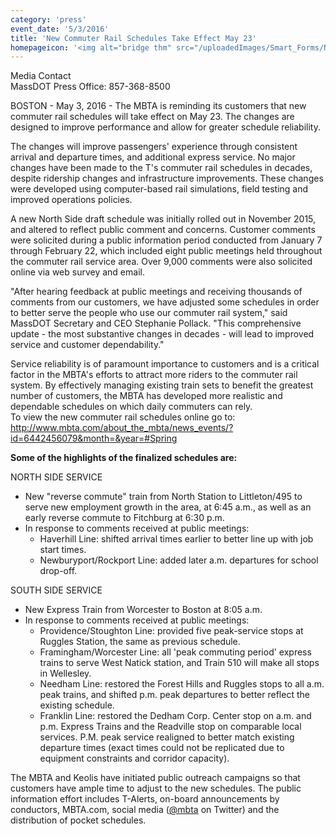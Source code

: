 ```yaml
---
category: 'press'
event_date: '5/3/2016'
title: 'New Commuter Rail Schedules Take Effect May 23'
homepageicon: '<img alt="bridge thm" src="/uploadedImages/Smart_Forms/News,_Events_and_Press_Releases/bridge_thm.gif?n=4307" />'
---
```

<p>Media Contact<br />MassDOT Press Office: 857-368-8500</p>
<p>BOSTON - May 3, 2016 - The MBTA is reminding its customers that new commuter rail schedules will take effect on May 23. The changes are designed to improve performance and allow for greater schedule reliability.</p>
<p>The changes will improve passengers' experience through consistent arrival and departure times, and additional express service. No major changes have been made to the T's commuter rail schedules in decades, despite ridership changes and infrastructure improvements. These changes were developed using computer-based rail simulations, field testing and improved operations policies.</p>
<p>A new North Side draft schedule was initially rolled out in November 2015, and altered to reflect public comment and concerns. Customer comments were solicited during a public information period conducted from January 7 through February 22, which included eight public meetings held throughout the commuter rail service area. Over 9,000 comments were also solicited online via web survey and email.</p>
<p>"After hearing feedback at public meetings and receiving thousands of comments from our customers, we have adjusted some schedules in order to better serve the people who use our commuter rail system," said MassDOT Secretary and CEO Stephanie Pollack. "This comprehensive update - the most substantive changes in decades - will lead to improved service and customer dependability."</p>
<p>Service reliability is of paramount importance to customers and is a critical factor in the MBTA's efforts to attract more riders to the commuter rail system. By effectively managing existing train sets to benefit the greatest number of customers, the MBTA has developed more realistic and dependable schedules on which daily commuters can rely.<br />To view the new commuter rail schedules online go to: <a href="http://www.mbta.com/about_the_mbta/news_events/?id=6442456079&amp;month=&amp;year=#Spring" title="http://www.mbta.com/about_the_mbta/news_events/?id=6442456079&amp;amp;month=&amp;amp;year=#Spring">http://www.mbta.com/about_the_mbta/news_events/?id=6442456079&amp;month=&amp;year=#Spring</a></p>
<p><strong>Some of the highlights of the finalized schedules are:</strong></p>
<p>NORTH SIDE SERVICE</p>
<ul>
<li>New "reverse commute" train from North Station to Littleton/495 to serve new employment growth in the area, at 6:45 a.m., as well as an early reverse commute to Fitchburg at 6:30 p.m.</li>
<li>In response to comments received at public meetings:<ul>
<li>Haverhill Line: shifted arrival times earlier to better line up with job start times.</li>
<li>Newburyport/Rockport Line: added later a.m. departures for school drop-off.</li>
</ul>
</li>
</ul>
<p>SOUTH SIDE SERVICE</p>
<ul>
<li>New Express Train from Worcester to Boston at 8:05 a.m.</li>
<li>In response to comments received at public meetings:<ul>
<li>Providence/Stoughton Line: provided five peak-service stops at Ruggles Station, the same as previous schedule.</li>
<li>Framingham/Worcester Line: all 'peak commuting period' express trains to serve West Natick station, and Train 510 will make all stops in Wellesley.</li>
<li>Needham Line: restored the Forest Hills and Ruggles stops to all a.m. peak trains, and shifted p.m. peak departures to better reflect the existing schedule.</li>
<li>Franklin Line: restored the Dedham Corp. Center stop on a.m. and p.m. Express Trains and the Readville stop on comparable local services. P.M. peak service realigned to better match existing departure times (exact times could not be replicated due to equipment constraints and corridor capacity).&#160;</li>
</ul>
</li>
</ul>
<p>The MBTA and Keolis have initiated public outreach campaigns so that customers have ample time to adjust to the new schedules. The public information effort includes T-Alerts, on-board announcements by conductors, MBTA.com, social media (<a href="https://twitter.com/MBTA" target="_blank" title="@mbta">@mbta</a> on Twitter) and the distribution of pocket schedules.</p>

